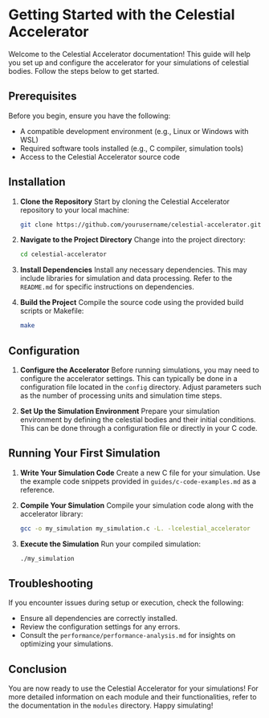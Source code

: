 # Getting Started with the Celestial Accelerator

Welcome to the Celestial Accelerator documentation! This guide will help you set up and configure the accelerator for your simulations of celestial bodies. Follow the steps below to get started.

## Prerequisites

Before you begin, ensure you have the following:

- A compatible development environment (e.g., Linux or Windows with WSL)
- Required software tools installed (e.g., C compiler, simulation tools)
- Access to the Celestial Accelerator source code

## Installation

1. **Clone the Repository**
   Start by cloning the Celestial Accelerator repository to your local machine:

   ```bash
   git clone https://github.com/yourusername/celestial-accelerator.git
   ```

2. **Navigate to the Project Directory**
   Change into the project directory:

   ```bash
   cd celestial-accelerator
   ```

3. **Install Dependencies**
   Install any necessary dependencies. This may include libraries for simulation and data processing. Refer to the `README.md` for specific instructions on dependencies.

4. **Build the Project**
   Compile the source code using the provided build scripts or Makefile:

   ```bash
   make
   ```

## Configuration

1. **Configure the Accelerator**
   Before running simulations, you may need to configure the accelerator settings. This can typically be done in a configuration file located in the `config` directory. Adjust parameters such as the number of processing units and simulation time steps.

2. **Set Up the Simulation Environment**
   Prepare your simulation environment by defining the celestial bodies and their initial conditions. This can be done through a configuration file or directly in your C code.

## Running Your First Simulation

1. **Write Your Simulation Code**
   Create a new C file for your simulation. Use the example code snippets provided in `guides/c-code-examples.md` as a reference.

2. **Compile Your Simulation**
   Compile your simulation code along with the accelerator library:

   ```bash
   gcc -o my_simulation my_simulation.c -L. -lcelestial_accelerator
   ```

3. **Execute the Simulation**
   Run your compiled simulation:

   ```bash
   ./my_simulation
   ```

## Troubleshooting

If you encounter issues during setup or execution, check the following:

- Ensure all dependencies are correctly installed.
- Review the configuration settings for any errors.
- Consult the `performance/performance-analysis.md` for insights on optimizing your simulations.

## Conclusion

You are now ready to use the Celestial Accelerator for your simulations! For more detailed information on each module and their functionalities, refer to the documentation in the `modules` directory. Happy simulating!